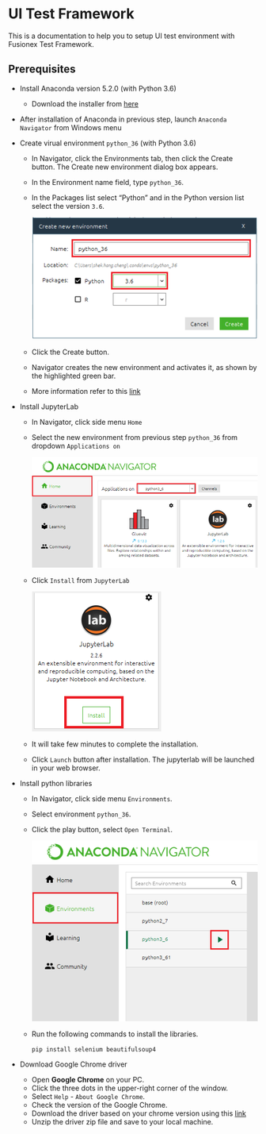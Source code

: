 # UI Test Framework
This is a documentation to help you to setup UI test environment with Fusionex Test Framework.

## Prerequisites
* Install Anaconda version 5.2.0 (with Python 3.6)
    * Download the installer from [here](https://repo.anaconda.com/archive/Anaconda3-5.2.0-Windows-x86_64.exe)
* After installation of Anaconda in previous step, launch `Anaconda Navigator` from Windows menu
* Create virual environment `python_36` (with Python 3.6)
    * In Navigator, click the Environments tab, then click the Create button. The Create new environment dialog box appears.
    * In the Environment name field, type `python_36`.
    * In the Packages list select “Python” and in the Python version list select the version `3.6`.

      ![0100_virtual_environment.PNG](./images/0100_virtual_environment.PNG)
    
    * Click the Create button.
    * Navigator creates the new environment and activates it, as shown by the highlighted green bar.

    * More information refer to this [link](https://docs.anaconda.com/anaconda/navigator/tutorials/use-multiple-python-versions/#:~:text=In%20Navigator%2C%20click%20the%20Environments,version%20you%20want%20to%20use)

* Install JupyterLab
    * In Navigator, click side menu `Home`
    * Select the new environment from previous step `python_36` from dropdown `Applications on`

      ![0200_virtual_environment.PNG](./images/0200_virtual_environment.PNG)

    * Click `Install` from `JupyterLab`

      ![0300_install_jupyterlab.PNG](./images/0300_install_jupyterlab.PNG)
    
    * It will take few minutes to complete the installation. 
    * Click `Launch` button after installation. The jupyterlab will be launched in your web browser.

* Install python libraries  
    * In Navigator, click side menu `Environments`.
    * Select environment `python_36`.
    * Click the play button, select `Open Terminal`.

      ![0400_open_terminal.PNG](./images/0400_open_terminal.PNG)

    * Run the following commands to install the libraries.
      ```shell
      pip install selenium beautifulsoup4
      ```

* Download Google Chrome driver
  * Open **Google Chrome** on your PC.
  * Click the three dots in the upper-right corner of the window.
  * Select `Help` - `About Google Chrome`.
  * Check the version of the Google Chrome.
  * Download the driver based on your chrome version using this [link](https://chromedriver.chromium.org/downloads)
  * Unzip the driver zip file and save to your local machine.


  

  



































